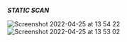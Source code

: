 ***STATIC SCAN***

![Screenshot 2022-04-25 at 13 54 22](https://user-images.githubusercontent.com/84129217/165075688-502db51d-2871-4784-a8c0-46834dc343a0.png)
![Screenshot 2022-04-25 at 13 53 02](https://user-images.githubusercontent.com/84129217/165075704-600f53f6-9d87-4a43-bd7e-189f36486208.png)
